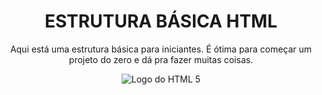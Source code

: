 <h1 align="center"> ESTRUTURA BÁSICA HTML </h1>
<p align="center">Aqui está uma estrutura básica para iniciantes. É ótima para começar um projeto do zero e dá pra fazer muitas coisas.</p>
<p style="text-align:center;"> <img src="https://user-images.githubusercontent.com/103612874/170153915-fd272ce4-d641-4316-bd2f-beeefb4d0ef1.png" alt="Logo do HTML 5"> </p>
